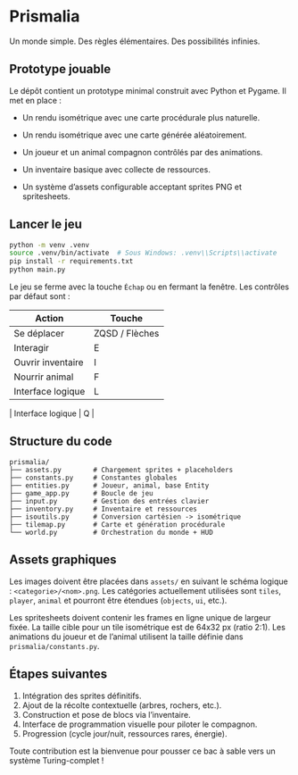 # Prismalia

Un monde simple. Des règles élémentaires. Des possibilités infinies.

## Prototype jouable

Le dépôt contient un prototype minimal construit avec Python et Pygame.
Il met en place :

- Un rendu isométrique avec une carte procédurale plus naturelle.

- Un rendu isométrique avec une carte générée aléatoirement.

- Un joueur et un animal compagnon contrôlés par des animations.
- Un inventaire basique avec collecte de ressources.
- Un système d’assets configurable acceptant sprites PNG et spritesheets.

## Lancer le jeu

```bash
python -m venv .venv
source .venv/bin/activate  # Sous Windows: .venv\\Scripts\\activate
pip install -r requirements.txt
python main.py
```

Le jeu se ferme avec la touche `Échap` ou en fermant la fenêtre. Les contrôles
par défaut sont :

| Action            | Touche |
|-------------------|--------|
| Se déplacer       | ZQSD / Flèches |
| Interagir         | E |
| Ouvrir inventaire | I |
| Nourrir animal    | F |
| Interface logique | L |

| Interface logique | Q |

## Structure du code

```
prismalia/
├── assets.py        # Chargement sprites + placeholders
├── constants.py     # Constantes globales
├── entities.py      # Joueur, animal, base Entity
├── game_app.py      # Boucle de jeu
├── input.py         # Gestion des entrées clavier
├── inventory.py     # Inventaire et ressources
├── isoutils.py      # Conversion cartésien -> isométrique
├── tilemap.py       # Carte et génération procédurale
└── world.py         # Orchestration du monde + HUD
```

## Assets graphiques

Les images doivent être placées dans `assets/` en suivant le schéma logique :
`<categorie>/<nom>.png`. Les catégories actuellement utilisées sont `tiles`,
`player`, `animal` et pourront être étendues (`objects`, `ui`, etc.).

Les spritesheets doivent contenir les frames en ligne unique de largeur fixée.
La taille cible pour un tile isométrique est de 64x32 px (ratio 2:1). Les
animations du joueur et de l’animal utilisent la taille définie dans
`prismalia/constants.py`.

## Étapes suivantes

1. Intégration des sprites définitifs.
2. Ajout de la récolte contextuelle (arbres, rochers, etc.).
3. Construction et pose de blocs via l’inventaire.
4. Interface de programmation visuelle pour piloter le compagnon.
5. Progression (cycle jour/nuit, ressources rares, énergie).

Toute contribution est la bienvenue pour pousser ce bac à sable vers un système
Turing-complet !
